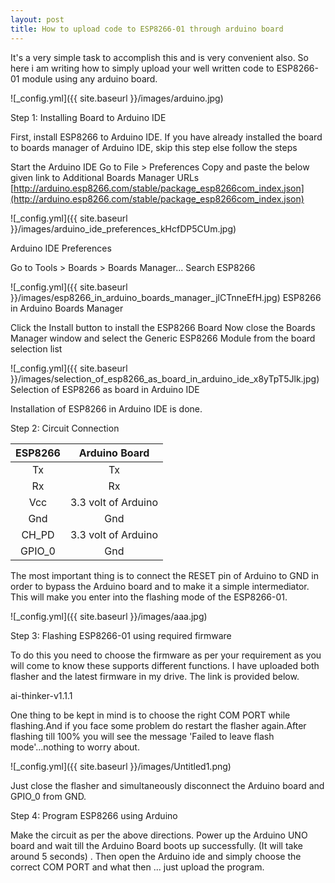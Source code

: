 ```yaml
---
layout: post
title: How to upload code to ESP8266-01 through arduino board
---
```


It's a very simple task to accomplish this and is very convenient also. So here i am writing how to simply upload your well written code to ESP8266-01 module using any arduino board.

![_config.yml]({{ site.baseurl }}/images/arduino.jpg)


Step 1: Installing Board to Arduino IDE

First, install ESP8266 to Arduino IDE. If you have already installed the board to boards manager of Arduino IDE, skip this step else follow the steps

Start the Arduino IDE
Go to File > Preferences
Copy and paste the below given link to Additional Boards Manager URLs [http://arduino.esp8266.com/stable/package_esp8266com_index.json](http://arduino.esp8266.com/stable/package_esp8266com_index.json)


![_config.yml]({{ site.baseurl }}/images/arduino_ide_preferences_kHcfDP5CUm.jpg)

Arduino IDE Preferences


Go to Tools > Boards > Boards Manager...
Search ESP8266


![_config.yml]({{ site.baseurl }}/images/esp8266_in_arduino_boards_manager_jlCTnneEfH.jpg)
ESP8266 in Arduino Boards Manager

Click the Install button to install the ESP8266 Board
Now close the Boards Manager window and select the Generic ESP8266 Module from the board selection list


![_config.yml]({{ site.baseurl }}/images/selection_of_esp8266_as_board_in_arduino_ide_x8yTpT5Jlk.jpg)
Selection of ESP8266 as board in Arduino IDE


Installation of ESP8266 in Arduino IDE is done.

Step 2: Circuit Connection

| **ESP8266** |  **Arduino Board**  |
|:-----------:|:-------------------:|
|      Tx     |          Tx         |
|      Rx     |          Rx         |
|     Vcc     | 3.3 volt of Arduino |
|     Gnd     |         Gnd         |
|    CH_PD    | 3.3 volt of Arduino |
|    GPIO_0   |         Gnd         |

The most important thing is to connect the RESET pin of Arduino to GND in order to bypass the Arduino board and to make it a simple intermediator. This will make you enter into the flashing mode of the ESP8266-01.


![_config.yml]({{ site.baseurl }}/images/aaa.jpg)


Step 3: Flashing ESP8266-01 using required firmware

To do this you need to choose the firmware as per your requirement as you will come to know these supports different functions. I have uploaded both flasher and the latest firmware in my drive. The link is provided below.

ai-thinker-v1.1.1

One thing to be kept in mind is to choose the right COM PORT while flashing.And if you face some problem do restart the flasher again.After flashing till 100% you will see the message 'Failed to leave flash mode'...nothing to worry about.


![_config.yml]({{ site.baseurl }}/images/Untitled1.png)


Just close the flasher and simultaneously disconnect the Arduino board and GPIO_0 from GND.

Step 4: Program ESP8266 using Arduino

Make the circuit as per the above directions. Power up the Arduino UNO board and wait till the Arduino Board boots up successfully. (It will take around 5 seconds) . Then open the Arduino ide and simply choose the correct COM PORT  and what then ... just upload the program.
